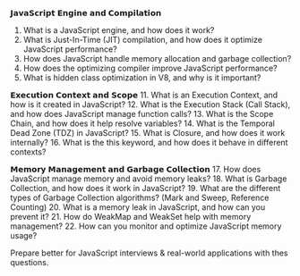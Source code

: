 𝗝𝗮𝘃𝗮𝗦𝗰𝗿𝗶𝗽𝘁 𝗘𝗻𝗴𝗶𝗻𝗲 𝗮𝗻𝗱 𝗖𝗼𝗺𝗽𝗶𝗹𝗮𝘁𝗶𝗼𝗻
1. What is a JavaScript engine, and how does it work?
2. What is Just-In-Time (JIT) compilation, and how does it optimize JavaScript performance?
3. How does JavaScript handle memory allocation and garbage collection?
4. How does the optimizing compiler improve JavaScript performance?
5. What is hidden class optimization in V8, and why is it important?

𝗘𝘅𝗲𝗰𝘂𝘁𝗶𝗼𝗻 𝗖𝗼𝗻𝘁𝗲𝘅𝘁 𝗮𝗻𝗱 𝗦𝗰𝗼𝗽𝗲
11. What is an Execution Context, and how is it created in JavaScript?
12. What is the Execution Stack (Call Stack), and how does JavaScript manage function calls?
13. What is the Scope Chain, and how does it help resolve variables?
14. What is the Temporal Dead Zone (TDZ) in JavaScript?
15. What is Closure, and how does it work internally?
16. What is the this keyword, and how does it behave in different contexts?

𝗠𝗲𝗺𝗼𝗿𝘆 𝗠𝗮𝗻𝗮𝗴𝗲𝗺𝗲𝗻𝘁 𝗮𝗻𝗱 𝗚𝗮𝗿𝗯𝗮𝗴𝗲 𝗖𝗼𝗹𝗹𝗲𝗰𝘁𝗶𝗼𝗻
17. How does JavaScript manage memory and avoid memory leaks?
18. What is Garbage Collection, and how does it work in JavaScript?
19. What are the different types of Garbage Collection algorithms? (Mark and Sweep, Reference Counting)
20. What is a memory leak in JavaScript, and how can you prevent it?
21. How do WeakMap and WeakSet help with memory management?
22. How can you monitor and optimize JavaScript memory usage?

Prepare better for JavaScript interviews & real-world applications with thes questions.
